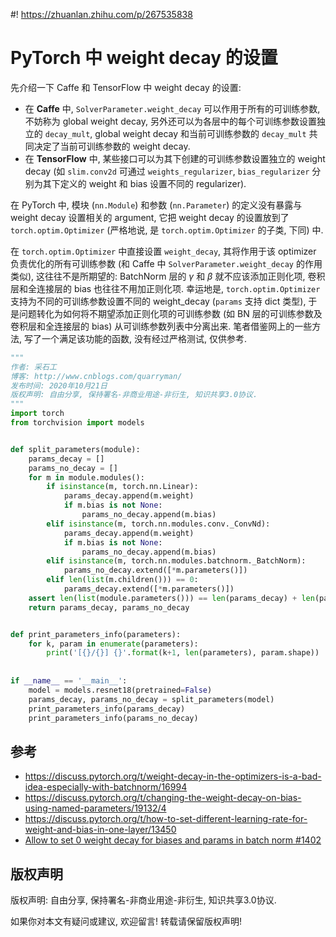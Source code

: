 #! https://zhuanlan.zhihu.com/p/267535838
# PyTorch 中 weight decay 的设置
先介绍一下 Caffe 和 TensorFlow 中 weight decay 的设置:
- 在 **Caffe** 中, `SolverParameter.weight_decay` 可以作用于所有的可训练参数, 不妨称为 global weight decay, 另外还可以为各层中的每个可训练参数设置独立的 `decay_mult`, global weight decay 和当前可训练参数的 `decay_mult` 共同决定了当前可训练参数的 weight decay. 
- 在 **TensorFlow** 中, 某些接口可以为其下创建的可训练参数设置独立的 weight decay (如 `slim.conv2d` 可通过 `weights_regularizer`, `bias_regularizer` 分别为其下定义的 weight 和 bias 设置不同的 regularizer).

在 PyTorch 中, 模块 (`nn.Module`) 和参数 (`nn.Parameter`) 的定义没有暴露与 weight decay 设置相关的 argument, 它把 weight decay 的设置放到了 `torch.optim.Optimizer` (严格地说, 是 `torch.optim.Optimizer` 的子类, 下同) 中. 

在 `torch.optim.Optimizer` 中直接设置 `weight_decay`, 其将作用于该 optimizer 负责优化的所有可训练参数 (和 Caffe 中 `SolverParameter.weight_decay` 的作用类似), 这往往不是所期望的: BatchNorm 层的 $\gamma$ 和 $\beta$ 就不应该添加正则化项, 卷积层和全连接层的 bias 也往往不用加正则化项. 幸运地是, `torch.optim.Optimizer` 支持为不同的可训练参数设置不同的 weight_decay (`params` 支持 dict 类型), 于是问题转化为如何将不期望添加正则化项的可训练参数 (如 BN 层的可训练参数及卷积层和全连接层的 bias) 从可训练参数列表中分离出来. 笔者借鉴网上的一些方法, 写了一个满足该功能的函数, 没有经过严格测试, 仅供参考.

```python
"""
作者: 采石工
博客: http://www.cnblogs.com/quarryman/
发布时间: 2020年10月21日
版权声明: 自由分享, 保持署名-非商业用途-非衍生, 知识共享3.0协议.
"""
import torch
from torchvision import models


def split_parameters(module):
    params_decay = []
    params_no_decay = []
    for m in module.modules():
        if isinstance(m, torch.nn.Linear):
            params_decay.append(m.weight)
            if m.bias is not None:
                params_no_decay.append(m.bias)
        elif isinstance(m, torch.nn.modules.conv._ConvNd):
            params_decay.append(m.weight)
            if m.bias is not None:
                params_no_decay.append(m.bias)
        elif isinstance(m, torch.nn.modules.batchnorm._BatchNorm):
            params_no_decay.extend([*m.parameters()])
        elif len(list(m.children())) == 0:
            params_decay.extend([*m.parameters()])
    assert len(list(module.parameters())) == len(params_decay) + len(params_no_decay)
    return params_decay, params_no_decay


def print_parameters_info(parameters):
    for k, param in enumerate(parameters):
        print('[{}/{}] {}'.format(k+1, len(parameters), param.shape))
        
        
if __name__ == '__main__':
    model = models.resnet18(pretrained=False)
    params_decay, params_no_decay = split_parameters(model)
    print_parameters_info(params_decay)
    print_parameters_info(params_no_decay)
```

## 参考
- https://discuss.pytorch.org/t/weight-decay-in-the-optimizers-is-a-bad-idea-especially-with-batchnorm/16994
- https://discuss.pytorch.org/t/changing-the-weight-decay-on-bias-using-named-parameters/19132/4
- https://discuss.pytorch.org/t/how-to-set-different-learning-rate-for-weight-and-bias-in-one-layer/13450
- [Allow to set 0 weight decay for biases and params in batch norm #1402](https://github.com/pytorch/pytorch/issues/1402)


## 版权声明
版权声明: 自由分享, 保持署名-非商业用途-非衍生, 知识共享3.0协议.

如果你对本文有疑问或建议, 欢迎留言! 转载请保留版权声明! 

